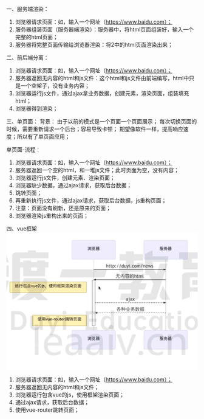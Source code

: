 一、服务端渲染：
1. 浏览器请求页面：如，输入一个网址（https://www.baidu.com）；
2. 服务器组装页面（服务器端渲染）：服务器中，将html页面组装好，输入一个完整的html页面；
3. 服务器将完整页面传输给浏览器渲染：将2中的html页面渲染出来；

二、前后端分离：
1. 浏览器请求页面：如，输入一个网址（https://www.baidu.com）；
2. 服务器返回无内容的html和js文件：这个html和js文件由前端编写，html中只是一个空架子，没有业务内容；
3. 浏览器运行js文件，通过ajax拿业务数据，创建元素，渲染页面，组装填充html；
4. 浏览器得到渲染；

三、单页面：
背景：
由于以前的模式是一个页面一个页面展示；
每次切换页面的时候，需要重新请求一个后台；容易导致卡顿；
期望像软件一样，提高响应速度；所以有了单页面应用；

单页面-流程：
1. 浏览器请求页面：如，输入一个网址（https://www.baidu.com）；
2. 服务器返回一个空的html，和一堆js文件；此时页面为空，没有内容；
3. 浏览器运行js文件，创建元素、渲染页面；
4. 浏览器缺少数据，通过ajax请求，获取后台数据；
5. 跳转页面；
6. 再重新执行js文件，通过ajax请求，获取后台数据，js重构页面；
7. 注意：页面没有刷新，还是原来的页面；
8. 浏览器渲染js重构出来的页面；

四、vue框架
![](../图集/01-前端框架的由来/04-vue框架.png)
1. 浏览器请求页面：如，输入一个网址（https://www.baidu.com）；
2. 服务器返回无内容的html和js文件；
3. 浏览器运行包含vue的js，使用框架渲染页面；
4. 通过ajax请求，获取后台数据；
5. 使用vue-router跳转页面；